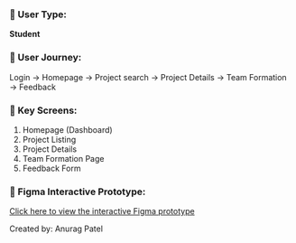 ### 👤 User Type:
**Student**

### 🧭 User Journey:
Login → Homepage → Project search → Project Details → Team Formation → Feedback

### 📱 Key Screens:
1. Homepage (Dashboard)
2. Project Listing
3. Project Details
4. Team Formation Page
5. Feedback Form

### 🎨 Figma Interactive Prototype:
[Click here to view the interactive Figma prototype](https://www.figma.com/proto/KzrA5Iw4tP5y83PwaO9Ytu/Trumio-App-Design?page-id=0%3A1&node-id=1-327&p=f&viewport=117%2C178%2C0.18&t=cO2SXPv1UfQUMBsf-1&scaling=scale-down&content-scaling=fixed&starting-point-node-id=1%3A327)

Created by: Anurag Patel  
